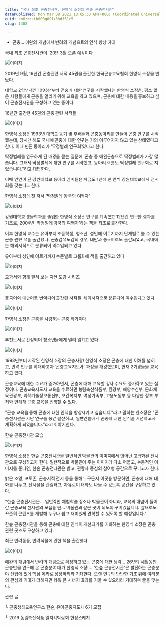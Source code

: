 ```yaml
---
title: "국내 최초 곤충전시관, 한영식 소장의 한숲 곤충전시관"
datePublished: Mon Mar 08 2021 18:05:30 GMT+0000 (Coordinated Universal Time)
cuid: cm6zyzstb000g09l43hdf51r5
slug: 1408

---
```



- 곤충… 애완의 개념에서 반려의 개념으로의 인식 향상 기대

국내 최초 곤충전시관이 '20년 3월 오픈 예정이다

![이미지](https://cdn.hashnode.com/res/hashnode/image/upload/v1739247374702/0a306fca-96aa-4c1f-be5b-a227a03d4018.jpeg)

2019년 9월, 16년간 곤충관련 서적 45권을 출간한 한국곤충교육협회 한영식 소장을 만났다.

대학교 2학년때인 1993년부터 곤충에 대한 연구를 시작했다는 한영식 소장은, 평소 많은 사람들에게 곤충을 알리기 위해 교육을 하고 있으며, 곤충에 대한 내용을 홍보하고 싶어 곤충전시관을 구성하고 있는 중이다.

16년간 출간한 45권의 곤충 관련 서적들

![이미지](https://cdn.hashnode.com/res/hashnode/image/upload/v1739247376865/2041ac36-5f37-4484-ad62-2398a565ec87.jpeg)

한영식 소장은 1993년 대학교 동기 및 후배들과 곤충동아리를 만들어 곤충 연구를 시작했는데, 당시만 해도 국내에 곤충에 대한 연구는 거의 이루어지지 않고 있는 상태였다고 한다. 이때 만든 동아리가 '딱정벌레 연구회'였다고 한다.

딱정벌레를 연구하게 된 배경을 묻는 질문에 '곤충 중 애완곤충으로 딱정벌레가 가장 많습니다. 그래서 딱정벌레에 대한 연구를 시작했고, 동아리 이름도 딱정벌레 연구회로 지었습니다."라고 대답한다.

이때 인연이 된 강원대학교 동아리 맴버들은 지금도 1년에 한 번씩 강원대학교에서 전시회를 갖는다고 한다.

한영식 소장의 첫 저서 '딱정벌레 왕국의 여행자'

![이미지](https://cdn.hashnode.com/res/hashnode/image/upload/v1739247379482/d9eb9eac-3a73-4ad9-8587-8619b8aa8ea0.jpeg)

강원대학교 생물학과를 졸업한 한영식 소장은 연구를 계속했고 12년간 연구한 결과를 기초로, 2004년 '딱정벌레 왕국의 여행자'라는 책을 최초로 출간한다.

이후 한영식 교수는 유아부터 초등학생, 청소년, 성인에 이르기까지 단계별로 볼 수 있는 곤충 관련 책을 출간했다. 곤충검색도감의 경우, 대만과 중국어로도 출간되었고, 국내에는 해외서적으로 분류되어 역수입되고 있다.

유아부터 성인에 이르기까지 수준별로 그룹화해 책을 출간하고 있다

![이미지](https://cdn.hashnode.com/res/hashnode/image/upload/v1739247381872/baef0b9f-01dd-40e5-8d28-ecb20d878b51.jpeg)

교과서와 함께 펼쳐 보는 자연 도감 시리즈

![이미지](https://cdn.hashnode.com/res/hashnode/image/upload/v1739247384306/159d0b0c-19ae-414d-8fba-66d6a66dbae6.jpeg)

중국어와 대만어로 번역되어 출간된 서적들. 해외서적으로 분류되어 역수입되고 있다

![이미지](https://cdn.hashnode.com/res/hashnode/image/upload/v1739247386825/fad2287f-46bb-4a7b-adc1-276be23d49c1.jpeg)

한영식 소장은 곤충을 사랑하는 곤충 작가이다

![이미지](https://cdn.hashnode.com/res/hashnode/image/upload/v1739247388771/4ab451b1-c6f7-4297-852f-e92ad7d9be16.jpeg)

추천도서로 선정되어 청소년들에게 널리 읽히고 있다

![이미지](https://cdn.hashnode.com/res/hashnode/image/upload/v1739247391035/ed84a1f0-65a7-4733-876b-3dfc84f26f23.jpeg)

1993년부터 시작된 한영식 소장의 곤충사랑! 한영식 소장은 곤충에 대한 이해를 넓히고, 반려 인구를 확대하고자 '곤충교육지도사' 과정을 개강했으며, 현재 2기생들을 교육하고 있다.

곤충교육에 대한 수요가 증가하면서, 곤충에 대해 교육할 강사 수요도 증가하고 있는 실정이다. 곤충교육지도사 교육을 수료하면 농림축산식품부, 환경부, 해양수산부, 문화체육관광부, 과학기술정보통신부, 보건복지부, 여성가족부, 고용노동부 등 다양한 정부 부처와 연계해 곤충 교육을 진행할 수 있다.

"곤충 교육을 통해 곤충에 대한 인식을 향상시키고 싶습니다."라고 말하는 한소장은 "곤충전시관은 지난 연구를 중간 결산하고, 일반인들에게 곤충에 대한 인식을 개선하고자 계획하게 되었습니다."라고 이야기한다.

한숲 곤충전시관 모습

![이미지](https://cdn.hashnode.com/res/hashnode/image/upload/v1739247393291/464eada8-9cd4-4430-9467-bd4c94521e7f.jpeg)

한영식 소장은 한숲 곤충전시관을 일반적인 박물관의 이미지에서 벗어난 고급화된 전시관으로 구성하고자 한다. 일반적으로 박물관이 주는 이미지가 다소 어둡고, 수동적인 이미지를 준다면, 한숲 곤충전시관은 밝고, 관람자 중심의 참여형 공간으로 꾸미고자 한다.

밝은 조명, 포토존, 곤충서적 전시 등을 통해 누구든지 이곳을 방문하면, 곤충에 대해 대화를 나누고, 전시물을 관람하고, 자유로이 대화도 나눌 수 있도록 공간을 구상하고 있다.

"한숲 곤충전시관은… 일반적인 체험학습 장소나 박물관이 아니라, 교육의 개념이 들어간 곤충교육 전시관의 모습을 띈… 미술관과 같은 곳이 되도록 꾸미겠습니다. 앞으로도 꾸준히 콘텐츠를 개발해 누구나 쉽고 재미있게 견학할 수 있도록 할 예정입니다."

한숲 곤충전시관을 통해 곤충에 대한 인식이 개선되기를 기대하는 한영식 소장은 곤충 관련 굿즈도 구상하고 있다.

최근 반려동물, 반려식물에 관한 책을 출간했다

![이미지](https://cdn.hashnode.com/res/hashnode/image/upload/v1739247395702/60512d1d-3669-4dc6-bc93-11bdc2145b7f.jpeg)

애완의 개념에서 반려의 개념으로 확장하고 있는 곤충에 대한 생각… 26년의 세월동안 곤충만을 연구해 온 곤충분야 대가 한영식 소장!… '한숲 곤충전시관'은 발전하는 곤충분야 산업에 있어 핵심 메카로 성장하리라 기대한다. 오랜 연구의 탄탄한 기초 위에 여러분의 관심과 기대가 더해지면 더욱 큰 시너지 효과를 거둘 수 있으리라 기대하며 글을 맺는다.

관련 글

└ 곤충생태교육연구소 한숲, 유아곤충지도사 6기 모집

└ 2019 농림축산식품 일자리박람회 현장스케치